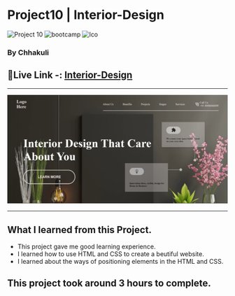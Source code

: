 # Project10 | Interior-Design
 ![Project 10](https://img.shields.io/badge/Project%20-10-green) ![bootcamp](https://img.shields.io/badge/JS-Bootcamp-yellow) ![lco](https://img.shields.io/badge/iNeuron-LCO-green)

### By Chhakuli


## 🔗Live Link -: [Interior-Design](https://project10-interior-design.netlify.app/)
 

---

![myproject](./assets/Screenshot%20(29).png)

---


## What I learned from this Project.

- This project gave me good learning experience.
- I learned how to use HTML and CSS to create a beutiful website.
- I learned about the ways of positioning elements in the HTML and CSS.

## This project took around 3 hours to complete.